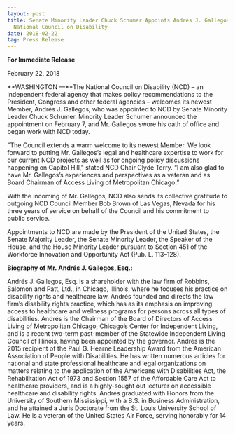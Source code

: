 ```yaml
---
layout: post
title: Senate Minority Leader Chuck Schumer Appoints Andrés J. Gallegos to
  National Council on Disability
date: 2018-02-22
tag: Press Release
---
```

**For Immediate Release**

February 22, 2018                                                                             

**WASHINGTON —**The National Council on Disability (NCD) – an independent federal agency that makes policy recommendations to the President, Congress and other federal agencies – welcomes its newest Member, Andrés J. Gallegos, who was appointed to NCD by Senate Minority Leader Chuck Schumer. Minority Leader Schumer announced the appointment on February 7, and Mr. Gallegos swore his oath of office and began work with NCD today.

"The Council extends a warm welcome to its newest Member. We look forward to putting Mr. Gallegos’s legal and healthcare expertise to work for our current NCD projects as well as for ongoing policy discussions happening on Capitol Hill," stated NCD Chair Clyde Terry. “I am also glad to have Mr. Gallegos’s experiences and perspectives as a veteran and as Board Chairman of Access Living of Metropolitan Chicago.”

With the incoming of Mr. Gallegos, NCD also sends its collective gratitude to outgoing NCD Council Member Bob Brown of Las Vegas, Nevada for his three years of service on behalf of the Council and his commitment to public service.

Appointments to NCD are made by the President of the United States, the Senate Majority Leader, the Senate Minority Leader, the Speaker of the House, and the House Minority Leader pursuant to Section 451 of the Workforce Innovation and Opportunity Act (Pub. L. 113–128).

**Biography of Mr. Andrés J. Gallegos, Esq.:**

Andrés J. Gallegos, Esq. is a shareholder with the law firm of Robbins, Salomon and Patt, Ltd., in Chicago, Illinois, where he focuses his practice on disability rights and healthcare law. Andrés founded and directs the law firm’s disability rights practice, which has as its emphasis on improving access to healthcare and wellness programs for persons across all types of disabilities. Andrés is the Chairman of the Board of Directors of Access Living of Metropolitan Chicago, Chicago’s Center for Independent Living, and is a recent two-term past-member of the Statewide Independent Living Council of Illinois, having been appointed by the governor. Andrés is the 2015 recipient of the Paul G. Hearne Leadership Award from the American Association of People with Disabilities. He has written numerous articles for national and state professional healthcare and legal organizations on matters relating to the application of the Americans with Disabilities Act, the Rehabilitation Act of 1973 and Section 1557 of the Affordable Care Act to healthcare providers, and is a highly-sought out lecturer on accessible healthcare and disability rights. Andrés graduated with Honors from the University of Southern Mississippi, with a B.S. in Business Administration, and he attained a Juris Doctorate from the St. Louis University School of Law. He is a veteran of the United States Air Force, serving honorably for 14 years.

<!--EndFragment-->